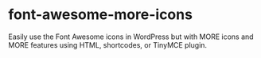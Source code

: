 font-awesome-more-icons
=======================

Easily use the Font Awesome icons in WordPress but with MORE icons and MORE features using HTML, shortcodes, or TinyMCE plugin.
